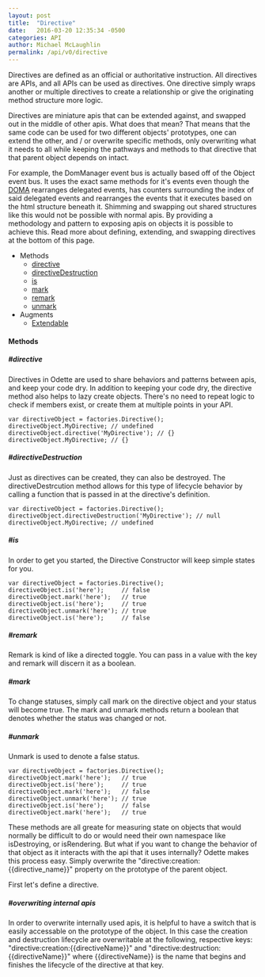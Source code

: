 ```yaml
---
layout: post
title:  "Directive"
date:   2016-03-20 12:35:34 -0500
categories: API
author: Michael McLaughlin
permalink: /api/v0/directive
---
```


<p>Directives are defined as an official or authoritative instruction. All directives are APIs, and all APIs can be used as directives. One directive simply wraps another or multiple directives to create a relationship or give the originating method structure more logic.</p>
<p>Directives are miniature apis that can be extended against, and swapped out in the middle of other apis. What does that mean? That means that the same code can be used for two different objects' prototypes, one can extend the other, and / or overwrite specific methods, only overwriting what it needs to all while keeping the pathways and methods to that directive that that parent object depends on intact.</p>
<p>For example, the DomManager event bus is actually based off of the Object event bus. It uses the exact same methods for it's events even though the <a href="doma">DOMA</a> rearranges delegated events, has counters surrounding the index of said delegated events and rearranges the events that it executes based on the html structure beneath it. Shimming and swapping out shared structures like this would not be possible with normal apis. By providing a methodology and pattern to exposing apis on objects it is possible to achieve this. Read more about defining, extending, and swapping directives at the bottom of this page.</p>

<ul class="list">
    <li class="left clear-left">
        <a>Methods</a>
        <ul class="list nested-list">
            <li class="left clear-left"><a href="#method_directive">directive</a></li>
            <li class="left clear-left"><a href="#method_directiveDestruction">directiveDestruction</a></li>
            <li class="left clear-left"><a href="#method_is">is</a></li>
            <li class="left clear-left"><a href="#method_mark">mark</a></li>
            <li class="left clear-left"><a href="#method_remark">remark</a></li>
            <li class="left clear-left"><a href="#method_unmark">unmark</a></li>
        </ul>
    </li>
    <li class="left clear-left">
        <a>Augments</a>
        <ul class="list nested-list">
            <li class="left clear-left"><a href="extendable">Extendable</a></li>
        </ul>
    </li>
</ul>
<h4 id="methods" class="title-headline">Methods</h4>
<div id="methods_directive">
    <h5 class="title-headline">#directive</h5>
    <p>Directives in Odette are used to share behaviors and patterns between apis, and keep your code dry. In addition to keeping your code dry, the directive method also helps to lazy create objects. There's no need to repeat logic to check if members exist, or create them at multiple points in your API.</p>
    <pre class="code code-section" data-custom="code-snippet"><code class="language-javascript">var directiveObject = factories.Directive();
directiveObject.MyDirective; // undefined
directiveObject.directive('MyDirective'); // {}
directiveObject.MyDirective; // {}</code></pre>
</div>
<div id="methods_directiveDestruction">
    <h5 class="title-headline">#directiveDestruction</h5>
    <p>Just as directives can be created, they can also be destroyed. The directiveDestrcution method allows for this type of lifecycle behavior by calling a function that is passed in at the directive's definition.</p>
    <pre class="code code-section" data-custom="code-snippet"><code class="language-javascript">var directiveObject = factories.Directive();
directiveObject.directiveDestruction('MyDirective'); // null
directiveObject.MyDirective; // undefined</code></pre>
</div>
<div id="methods_is">
    <h5 class="title-headline">#is</h5>
    <p>In order to get you started, the Directive Constructor will keep simple states for you.</p>
    <pre class="code code-section" data-custom="code-snippet"><code class="language-javascript">var directiveObject = factories.Directive();
directiveObject.is('here');     // false
directiveObject.mark('here');   // true
directiveObject.is('here');     // true
directiveObject.unmark('here'); // true
directiveObject.is('here');     // false</code></pre>
</div>
<div id="methods_remark">
    <h5 class="title-headline">#remark</h5>
    <p>Remark is kind of like a directed toggle. You can pass in a value with the key and remark will discern it as a boolean.</p>
</div>
<div id="methods_mark">
    <h5 class="title-headline">#mark</h5>
    <p>To change statuses, simply call mark on the directive object and your status will become true. The mark and unmark methods return a boolean that denotes whether the status was changed or not.</p>
</div>
<div id="methods_unmark">
    <h5 class="title-headline">#unmark</h5>
    <p>Unmark is used to denote a false status.</p>
    <pre class="code code-section" data-custom="code-snippet"><code class="language-javascript">var directiveObject = factories.Directive();
directiveObject.mark('here');   // true
directiveObject.is('here');     // true
directiveObject.mark('here');   // false
directiveObject.unmark('here'); // true
directiveObject.is('here');     // false
directiveObject.mark('here');   // true</code></pre>
</div>
<p>These methods are all greate for measuring state on objects that would normally be difficult to do or would need their own namespace like isDestroying, or isRendering. But what if you want to change the behavior of that object as it interacts with the api that it uses internally? Odette makes this process easy. Simply overwrite the "directive:creation:{{directive_name}}" property on the prototype of the parent object.</p>
<p>First let's define a directive.</p>
<div id="overwriting">
    <h5 class="title-headline">#overwriting internal apis</h5>
    <p>In order to overwrite internally used apis, it is helpful to have a switch that is easily accessable on the prototype of the object. In this case the creation and destruction lifecycle are overwritable at the following, respective keys: "directive:creation:{{directiveName}}" and "directive:destruction:{{directiveName}}" where {{directiveName}} is the name that begins and finishes the lifecycle of the directive at that key.</p>
    <pre class="code code-section" data-custom="code-snippet"><code class="language-javascript"></code></pre>
</div>